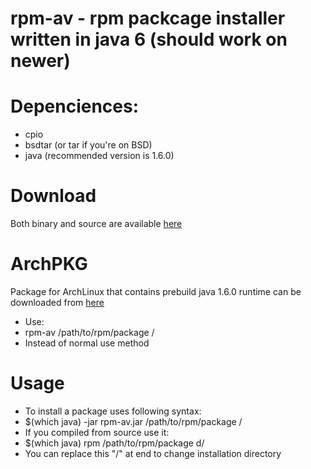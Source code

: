 # rpm-av - rpm packcage installer written in java 6 (should work on newer)

# Depenciences:
- cpio
- bsdtar (or tar if you're on BSD)
- java (recommended version is 1.6.0)

# Download
Both binary and source are available [here](https://glowiak.github.io/rpm-av/distfiles)

# ArchPKG
Package for ArchLinux that contains prebuild java 1.6.0 runtime can be downloaded from [here](https://glowiak.github.io/rpm-av/distfiles)
- Use:
- rpm-av /path/to/rpm/package /
- Instead of normal use method

# Usage
  - To install a package uses following syntax:
  - $(which java) -jar rpm-av.jar /path/to/rpm/package /
  - If you compiled from source use it:
  - $(which java) rpm /path/to/rpm/package d/
  - You can replace this "/" at end to change installation directory
